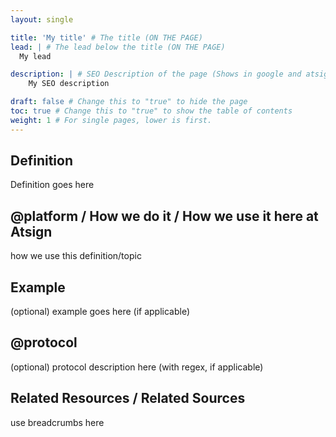 ```yaml
---
layout: single

title: 'My title' # The title (ON THE PAGE)
lead: | # The lead below the title (ON THE PAGE)
  My lead

description: | # SEO Description of the page (Shows in google and atsign.dev search)
    My SEO description

draft: false # Change this to "true" to hide the page
toc: true # Change this to "true" to show the table of contents
weight: 1 # For single pages, lower is first.
---
```


## Definition

Definition goes here

## @platform / How we do it / How we use it here at Atsign

how we use this definition/topic

## Example

(optional) example goes here (if applicable)

## @protocol

(optional) protocol description here (with regex, if applicable)

## Related Resources / Related Sources

use breadcrumbs here
